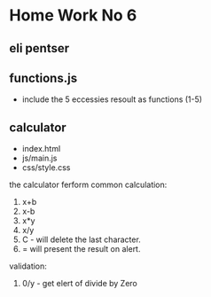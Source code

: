 # Home Work No 6
## eli pentser

## functions.js

- include the 5 eccessies resoult as functions (1-5)

## calculator 

- index.html
- js/main.js
- css/style.css

the calculator ferform common calculation:
1) x+b
2) x-b
3) x*y
4) x/y
5) C - will delete the last character.
6) = will present the result on alert.

validation:
1) 0/y - get elert of divide by Zero






